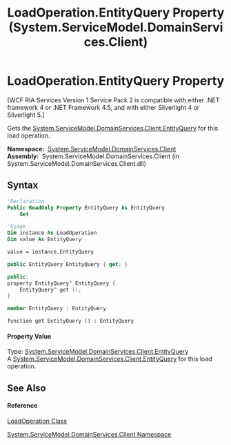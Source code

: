 ﻿---
title: LoadOperation.EntityQuery Property  (System.ServiceModel.DomainServices.Client)
TOCTitle: EntityQuery Property
ms:assetid: P:System.ServiceModel.DomainServices.Client.LoadOperation.EntityQuery
ms:mtpsurl: https://msdn.microsoft.com/en-us/library/system.servicemodel.domainservices.client.loadoperation.entityquery(v=VS.91)
ms:contentKeyID: 28754998
ms.date: 01/27/2012
mtps_version: v=VS.91
f1_keywords:
- System.ServiceModel.DomainServices.Client.LoadOperation.EntityQuery
- System.ServiceModel.DomainServices.Client.LoadOperation.get_EntityQuery
dev_langs:
- CSharp
- JScript
- VB
- FSharp
- c++
api_location:
- System.ServiceModel.DomainServices.Client.dll
api_name:
- System.ServiceModel.DomainServices.Client.LoadOperation.EntityQuery
- System.ServiceModel.DomainServices.Client.LoadOperation.get_EntityQuery
api_type:
- Managed
topic_type:
- apiref
- kbSyntax
product_family_name: VS
ROBOTS: INDEX,FOLLOW
---

# LoadOperation.EntityQuery Property

\[WCF RIA Services Version 1 Service Pack 2 is compatible with either .NET framework 4 or .NET Framework 4.5, and with either Silverlight 4 or Silverlight 5.\]

Gets the [System.ServiceModel.DomainServices.Client.EntityQuery](ff422488\(v=vs.91\).md) for this load operation.

**Namespace:**  [System.ServiceModel.DomainServices.Client](ff422479\(v=vs.91\).md)  
**Assembly:**  System.ServiceModel.DomainServices.Client (in System.ServiceModel.DomainServices.Client.dll)

## Syntax

``` vb
'Declaration
Public ReadOnly Property EntityQuery As EntityQuery
    Get
```

``` vb
'Usage
Dim instance As LoadOperation
Dim value As EntityQuery

value = instance.EntityQuery
```

``` csharp
public EntityQuery EntityQuery { get; }
```

``` c++
public:
property EntityQuery^ EntityQuery {
    EntityQuery^ get ();
}
```

``` fsharp
member EntityQuery : EntityQuery
```

``` jscript
function get EntityQuery () : EntityQuery
```

#### Property Value

Type: [System.ServiceModel.DomainServices.Client.EntityQuery](ff422488\(v=vs.91\).md)  
A [System.ServiceModel.DomainServices.Client.EntityQuery](ff422488\(v=vs.91\).md) for this load operation.  
  

## See Also

#### Reference

[LoadOperation Class](ff422941\(v=vs.91\).md)

[System.ServiceModel.DomainServices.Client Namespace](ff422479\(v=vs.91\).md)

